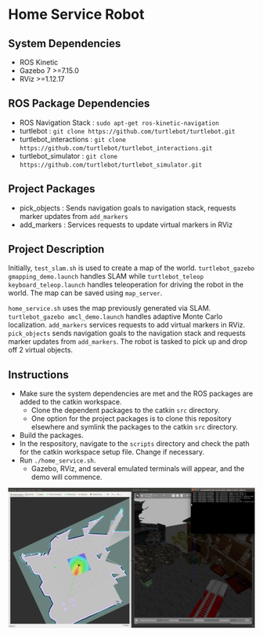 # Home Service Robot

## System Dependencies
- ROS Kinetic
- Gazebo 7 >=7.15.0
- RViz >=1.12.17

## ROS Package Dependencies
- ROS Navigation Stack
: `sudo apt-get ros-kinetic-navigation`
- turtlebot
: `git clone https://github.com/turtlebot/turtlebot.git`
- turtlebot_interactions
: `git clone https://github.com/turtlebot/turtlebot_interactions.git`
- turtlebot_simulator
: `git clone https://github.com/turtlebot/turtlebot_simulator.git`

## Project Packages
- pick_objects
: Sends navigation goals to navigation stack, requests marker updates from `add_markers`
- add_markers
: Services requests to update virtual markers in RViz

## Project Description
Initially, `test_slam.sh` is used to create a map of the world. `turtlebot_gazebo gmapping_demo.launch` handles SLAM while `turtlebot_teleop keyboard_teleop.launch` handles teleoperation for driving the robot in the world. The map can be saved using `map_server`.

`home_service.sh` uses the map previously generated via SLAM. `turtlebot_gazebo amcl_demo.launch` handles adaptive Monte Carlo localization. `add_markers` services requests to add virtual markers in RViz. `pick_objects` sends navigation goals to the navigation stack and requests marker updates from `add_markers`. The robot is tasked to pick up and drop off 2 virtual objects.

## Instructions
- Make sure the system dependencies are met and the ROS packages are added to the catkin workspace.
  - Clone the dependent packages to the catkin `src` directory.
  - One option for the project packages is to clone this repository elsewhere and symlink the packages to the catkin `src` directory.
- Build the packages.
- In the respository, navigate to the `scripts` directory and check the path for the catkin workspace setup file. Change if necessary.
- Run `./home_service.sh`.
  - Gazebo, RViz, and several emulated terminals will appear, and the demo will commence.

![](images/ss.png)
